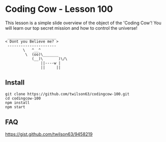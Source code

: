 # Coding Cow - Lesson 100

This lesson is a simple slide overview of the
object of the 'Coding Cow'!  You will learn
our top secret mission and how to control
the universe!

```
 ______________________
< Dont you Believe me? >
 ----------------------
        \   ^__^
         \  (oo)\_______
            (__)\       )\/\
                ||----w |
                ||     ||
```

## Install

```
git clone https://github.com/twilson63/codingcow-100.git
cd codingcow-100
npm install
npm start
```

## FAQ

https://gist.github.com/twilson63/9458219


